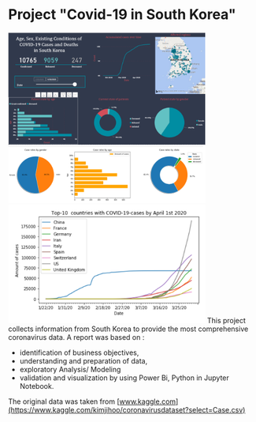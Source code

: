 # Project "Covid-19 in South Korea"
<img src="Images/Report Covid-19-S.Korea.png"  width="400">
<img src="Images/age_sex_state.png"  width="400">
<img src="Images/Python_global.png"  width="400">
This project collects information from South Korea to provide the most comprehensive coronavirus data.
A report was based on :

* identification of business objectives,
* understanding and preparation of data,
* exploratory Analysis/ Modeling
* validation and visualization by using Power Bi, Python in Jupyter Notebook.

The original data was taken from [www.kaggle.com](https://www.kaggle.com/kimjihoo/coronavirusdataset?select=Case.csv)
